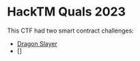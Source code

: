 # HackTM Quals 2023
This CTF had two smart contract challenges:
* [Dragon Slayer](dragon-slayer/)
* []